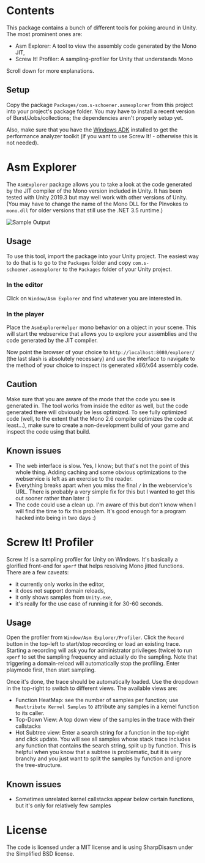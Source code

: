 # Contents
This package contains a bunch of different tools for poking around in Unity. The most prominent ones are:
 - Asm Explorer: A tool to view the assembly code generated by the Mono JIT,
 - Screw It! Profiler: A sampling-profiler for Unity that understands Mono
 
Scroll down for more explanations.

## Setup
Copy the package `Packages/com.s-schoener.asmexplorer` from this project into your project's package folder. You may have to install a recent version of Burst/Jobs/collections; the dependencies aren't properly setup yet.

Also, make sure that you have the [Windows ADK](https://docs.microsoft.com/en-us/windows-hardware/test/wpt/windows-performance-analyzer) installed to get the performance analyzer toolkit (if you want to use Screw It! - otherwise this is not needed).

# Asm Explorer
The `AsmExplorer` package allows you to take a look at the code generated by the JIT compiler of the Mono version included in Unity. It has been tested with Unity 2019.3 but may well work with other versions of Unity. (You may have to change the name of the Mono DLL for the PInvokes to `mono.dll` for older versions that still use the .NET 3.5 runtime.)

![Sample Output](sample-output.png)

## Usage
To use this tool, import the package into your Unity project. The easiest way to do that is to go to the `Packages` folder and copy `com.s-schoener.asmexplorer` to the `Packages` folder of your Unity project.

### In the editor
Click on `Window/Asm Explorer` and find whatever you are interested in.

### In the player
Place the `AsmExplorerHelper` mono behavior on a object in your scene. This will start the webservice that allows you to explore your assemblies and the code generated by the JIT compiler.

Now point the browser of your choice to `http://localhost:8080/explorer/` (the last slash is absolutely necessary) and use the interface to navigate to the method of your choice to inspect its generated x86/x64 assembly code.

## Caution
Make sure that you are aware of the mode that the code you see is generated in. The tool works from inside the editor as well, but the code generated there will obviously be less optimized. To see fully optimized code (well, to the extent that the Mono 2.6 compiler optimizes the code at least...), make sure to create a non-development build of your game and inspect the code using that build.

## Known issues
 * The web interface is slow. Yes, I know; but that's not the point of this whole thing. Adding caching and some obvious optimizations to the webservice is left as an exercise to the reader.
 * Everything breaks apart when you miss the final `/` in the webservice's URL. There is probably a very simple fix for this but I wanted to get this out sooner rather than later :)
 * The code could use a clean up. I'm aware of this but don't know when I will find the time to fix this problem. It's good enough for a program hacked into being in two days :)

# Screw It! Profiler
Screw It! is a sampling profiler for Unity on Windows. It's basically a glorified front-end for `xperf` that helps resolving Mono jitted functions. There are a few caveats:
 * it currently only works in the editor,
 * it does not support domain reloads,
 * it only shows samples from `Unity.exe`,
 * it's really for the use case of running it for 30-60 seconds.

## Usage
Open the profiler from `Window/Asm Explorer/Profiler`. Click the `Record` button in the top-left to start/stop recording or load an existing trace. Starting a recording will ask you for administrator privileges (twice) to run `xperf` to set the sampling frequency and actually do the sampling. Note that triggering a domain-reload will automatically stop the profiling. Enter playmode first, then start sampling.

Once it's done, the trace should be automatically loaded. Use the dropdown in the top-right to switch to different views. The available views are:
 * Function HeatMap: see the number of samples per function; use `Reattribute Kernel Samples` to attribute any samples in a kernel function to its caller.
 * Top-Down View: A top down view of the samples in the trace with their callstacks
 * Hot Subtree view: Enter a search string for a function in the top-right and click update. You will see all samples whose stack trace includes any function that contains the search string, split up by function. This is helpful when you know that a subtree is problematic, but it is very branchy and you just want to split the samples by function and ignore the tree-structure.

## Known issues
 * Sometimes unrelated kernel callstacks appear below certain functions, but it's only for relatively few samples

# License
The code is licensed under a MIT license and is using SharpDisasm under the Simplified BSD license.
